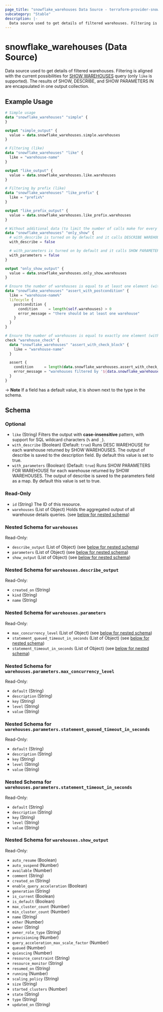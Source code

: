 ```yaml
---
page_title: "snowflake_warehouses Data Source - terraform-provider-snowflake"
subcategory: "Stable"
description: |-
  Data source used to get details of filtered warehouses. Filtering is aligned with the current possibilities for SHOW WAREHOUSES https://docs.snowflake.com/en/sql-reference/sql/show-warehouses query (only like is supported). The results of SHOW, DESCRIBE, and SHOW PARAMETERS IN are encapsulated in one output collection.
---
```


# snowflake_warehouses (Data Source)

Data source used to get details of filtered warehouses. Filtering is aligned with the current possibilities for [SHOW WAREHOUSES](https://docs.snowflake.com/en/sql-reference/sql/show-warehouses) query (only `like` is supported). The results of SHOW, DESCRIBE, and SHOW PARAMETERS IN are encapsulated in one output collection.

## Example Usage

```terraform
# Simple usage
data "snowflake_warehouses" "simple" {
}

output "simple_output" {
  value = data.snowflake_warehouses.simple.warehouses
}

# Filtering (like)
data "snowflake_warehouses" "like" {
  like = "warehouse-name"
}

output "like_output" {
  value = data.snowflake_warehouses.like.warehouses
}

# Filtering by prefix (like)
data "snowflake_warehouses" "like_prefix" {
  like = "prefix%"
}

output "like_prefix_output" {
  value = data.snowflake_warehouses.like_prefix.warehouses
}

# Without additional data (to limit the number of calls make for every found warehouse)
data "snowflake_warehouses" "only_show" {
  # with_describe is turned on by default and it calls DESCRIBE WAREHOUSE for every warehouse found and attaches its output to warehouses.*.describe_output field
  with_describe = false

  # with_parameters is turned on by default and it calls SHOW PARAMETERS FOR WAREHOUSE for every warehouse found and attaches its output to warehouses.*.parameters field
  with_parameters = false
}

output "only_show_output" {
  value = data.snowflake_warehouses.only_show.warehouses
}

# Ensure the number of warehouses is equal to at least one element (with the use of postcondition)
data "snowflake_warehouses" "assert_with_postcondition" {
  like = "warehouse-name%"
  lifecycle {
    postcondition {
      condition     = length(self.warehouses) > 0
      error_message = "there should be at least one warehouse"
    }
  }
}

# Ensure the number of warehouses is equal to exactly one element (with the use of check block)
check "warehouse_check" {
  data "snowflake_warehouses" "assert_with_check_block" {
    like = "warehouse-name"
  }

  assert {
    condition     = length(data.snowflake_warehouses.assert_with_check_block.warehouses) == 1
    error_message = "warehouses filtered by '${data.snowflake_warehouses.assert_with_check_block.like}' returned ${length(data.snowflake_warehouses.assert_with_check_block.warehouses)} warehouses where one was expected"
  }
}
```

-> **Note** If a field has a default value, it is shown next to the type in the schema.

<!-- schema generated by tfplugindocs -->
## Schema

### Optional

- `like` (String) Filters the output with **case-insensitive** pattern, with support for SQL wildcard characters (`%` and `_`).
- `with_describe` (Boolean) (Default: `true`) Runs DESC WAREHOUSE for each warehouse returned by SHOW WAREHOUSES. The output of describe is saved to the description field. By default this value is set to true.
- `with_parameters` (Boolean) (Default: `true`) Runs SHOW PARAMETERS FOR WAREHOUSE for each warehouse returned by SHOW WAREHOUSES. The output of describe is saved to the parameters field as a map. By default this value is set to true.

### Read-Only

- `id` (String) The ID of this resource.
- `warehouses` (List of Object) Holds the aggregated output of all warehouse details queries. (see [below for nested schema](#nestedatt--warehouses))

<a id="nestedatt--warehouses"></a>
### Nested Schema for `warehouses`

Read-Only:

- `describe_output` (List of Object) (see [below for nested schema](#nestedobjatt--warehouses--describe_output))
- `parameters` (List of Object) (see [below for nested schema](#nestedobjatt--warehouses--parameters))
- `show_output` (List of Object) (see [below for nested schema](#nestedobjatt--warehouses--show_output))

<a id="nestedobjatt--warehouses--describe_output"></a>
### Nested Schema for `warehouses.describe_output`

Read-Only:

- `created_on` (String)
- `kind` (String)
- `name` (String)


<a id="nestedobjatt--warehouses--parameters"></a>
### Nested Schema for `warehouses.parameters`

Read-Only:

- `max_concurrency_level` (List of Object) (see [below for nested schema](#nestedobjatt--warehouses--parameters--max_concurrency_level))
- `statement_queued_timeout_in_seconds` (List of Object) (see [below for nested schema](#nestedobjatt--warehouses--parameters--statement_queued_timeout_in_seconds))
- `statement_timeout_in_seconds` (List of Object) (see [below for nested schema](#nestedobjatt--warehouses--parameters--statement_timeout_in_seconds))

<a id="nestedobjatt--warehouses--parameters--max_concurrency_level"></a>
### Nested Schema for `warehouses.parameters.max_concurrency_level`

Read-Only:

- `default` (String)
- `description` (String)
- `key` (String)
- `level` (String)
- `value` (String)


<a id="nestedobjatt--warehouses--parameters--statement_queued_timeout_in_seconds"></a>
### Nested Schema for `warehouses.parameters.statement_queued_timeout_in_seconds`

Read-Only:

- `default` (String)
- `description` (String)
- `key` (String)
- `level` (String)
- `value` (String)


<a id="nestedobjatt--warehouses--parameters--statement_timeout_in_seconds"></a>
### Nested Schema for `warehouses.parameters.statement_timeout_in_seconds`

Read-Only:

- `default` (String)
- `description` (String)
- `key` (String)
- `level` (String)
- `value` (String)



<a id="nestedobjatt--warehouses--show_output"></a>
### Nested Schema for `warehouses.show_output`

Read-Only:

- `auto_resume` (Boolean)
- `auto_suspend` (Number)
- `available` (Number)
- `comment` (String)
- `created_on` (String)
- `enable_query_acceleration` (Boolean)
- `generation` (String)
- `is_current` (Boolean)
- `is_default` (Boolean)
- `max_cluster_count` (Number)
- `min_cluster_count` (Number)
- `name` (String)
- `other` (Number)
- `owner` (String)
- `owner_role_type` (String)
- `provisioning` (Number)
- `query_acceleration_max_scale_factor` (Number)
- `queued` (Number)
- `quiescing` (Number)
- `resource_constraint` (String)
- `resource_monitor` (String)
- `resumed_on` (String)
- `running` (Number)
- `scaling_policy` (String)
- `size` (String)
- `started_clusters` (Number)
- `state` (String)
- `type` (String)
- `updated_on` (String)
